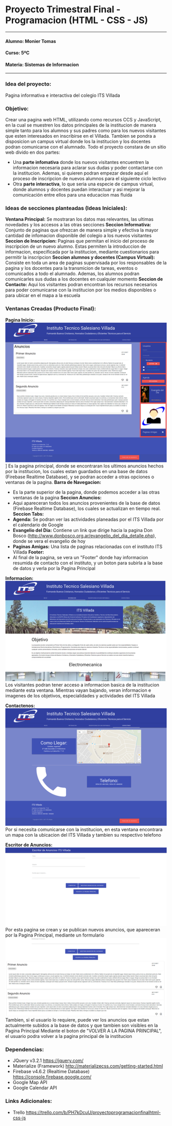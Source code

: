 # **Proyecto Trimestral Final - Programacion (HTML - CSS - JS)**
---
#### **Alumno:** Monier Tomas
#### **Curso:** 5ºC
#### **Materia:** Sistemas de Informacion

---

### **Idea del proyecto:** 
Pagina informativa e interactiva del colegio ITS Villada

### **Objetivo:**
Crear una pagina web HTML, utilizando como recursos CCS y JavaScript, en la cual se
muestren los datos principales de la institucion de manera simple tanto para los alumnos y sus
padres como para los nuevos visitantes que esten interesados en inscribirse en el Villada. Tambien
se pondra a disposicion un campus virtual donde los la institucion y los docentes podran
comunicarse con el alumnado.
Todo el proyecto constara de un sitio web divido en dos partes:
- Una **parte infomativa** donde los nuevos visitantes encuentren la informacion necesaria para
aclarar sus dudas y poder contactarse con la institucion. Ademas, si quieren podran empezar
desde aquí el proceso de inscripcion de nuevos alumnos para el siguiente ciclo lectivo
- Otra **parte interactiva**, lo que seria una especie de campus virtual, donde alumnos y
docentes puedan interactuar y asi mejorar la comunicación entre ellos para una educacion
mas fluida

### **Ideas de secciones planteadas (Ideas Iniciales):**
**Ventana Principal:**  Se mostraran los datos mas relevantes, las ultimas novedades y los accesos a las otras secciones
**Seccion Informativa:** Conjunto de paginas que ofrezcan de manera simple y efectiva la mayor cantidad de infomacion disponible del colegio a los nuevos visitantes
**Seccion de Inscripcion:** Paginas que permitan el inicio del proceso de inscripcion de un nuevo alumno. Estas permiten la introduccion de informacion, especificada por la institucion, mediante cuestionarios para permitir la inscripcion
**Seccion alumnos y docentes (Campus Virtual):** Consiste en toda un area de paginas supervisada por los responsables de la pagina y los docentes para la transmicion de tareas, eventos o comunicados a todo el alumnado. Ademas, los alumnos podran comunicarles sus dudas a los docentes en cualquier momento
**Seccion de Contacto:** Aqui los visitantes podran encontran los recursos necesarios para poder comunicarse con la institucion por los medios disponibles o para ubicar en el mapa a la escuela

### **Ventanas Creadas (Producto Final):**
**Pagina Inicio:**
![alt text](src/img/Pagina_Inicio.png "Pagina Principal")]
Es la pagina principal, donde se encontraran los ultimos anuncios hechos por la institucion, los cuales estan guardados en una base de datos (Firebase Realtime Database), y se podran acceder a otras opciones o ventanas de la pagina. 
**Barra de Navegacion:**
- Es la parte superior de la pagina, donde podemos acceder a las otras ventanas de la pagina
**Seccion Anuncios:**
- Aqui apareceran todos los anuncios provenientes de la base de datos (Firebase Realtime Database), los cuales se actualizan en tiempo real.
**Seccion Tabs:**
- **Agenda:** Se podran ver las actividades planeadas por el ITS Villada por el calendario de Google
- **Evangelio del Dia:** Contiene un link que dirige hacia la pagina Don Bosco (http://www.donbosco.org.ar/evangelio_del_dia_detalle.php), donde se vera el evangelio de hoy
- **Paginas Amigas:** Una lista de paginas relacionadas con el instituto ITS Villada
**Footer:**
- Al final de la pagina, se vera un "Footer" donde hay informacion resumida de contacto con el instituto, y un boton para subirla a la base de datos y verla por la Pagina Principal

**Informacion:**
![alt text](src/img/Informacion.png "Informacion")
Los visitantes podran tener acceso a informacion basica de la institucion mediante esta ventana. Mientras vayan bajando, veran informacion e imagenes de los objetivos, especialidades y actividades del ITS Villada

**Contactenos:**
![alt text](src/img/Contactenos.png "Contactenos")
Por si necesita comunicarse con la institucion, en esta ventana encontrara un mapa con la ubicacion del ITS Villada y tambien su respectivo telefono

**Escritor de Anuncios:**
![alt text](src/img/Escritor_de_Anuncios_1.png "Escritor de Anuncios")
Por esta pagina se crean y se publican nuevos anuncios, que apareceran por la Pagina Principal, mediante un formulario
![alt text](src/img/Escritor_de_Anuncios_2.png "Escritor de Anuncios")
Tambien, si el usuario lo requiere, puede ver los anuncios que estan actualmente subidos a la base de datos y que tambien son visibles en la Pagina Principal
Mediante el boton de "VOLVER A LA PAGINA PRINCIPAL", el usuario podra volver a la pagina principal de la institucion

### **Dependencias:**
- JQuery v3.2.1 
https://jquery.com/
- Materialize (Framework)
http://materializecss.com/getting-started.html
- Firebase v4.6.2 (Realtime Database)
https://console.firebase.google.com/
- Google Map API
- Google Calendar API

### **Links Adicionales:**
- Trello
https://trello.com/b/PH7kDcuU/proyectoprogramacionfinalhtml-css-js
